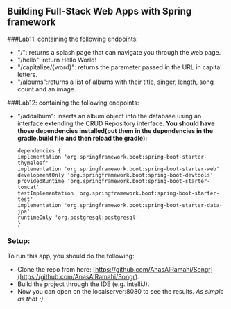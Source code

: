 ## Building Full-Stack Web Apps with Spring framework

###Lab11: containing the following endpoints:
+ "/": returns a splash page that can navigate you through the web page.
+ "/hello": return Hello World!
+ "/capitalize/{word}": returns the parameter passed in the URL in capital letters.
+ "/albums":returns a list of albums with their title, singer, length, song count and an image.

###Lab12: containing the following endpoints:
+ "/addalbum": inserts an album object into the database using an interface extending the CRUD Repository interface.
**You should have those dependencies installed(put them in the dependencies in the gradle.build file and then reload the gradle):**
    
      dependencies {
      implementation 'org.springframework.boot:spring-boot-starter-thymeleaf'
      implementation 'org.springframework.boot:spring-boot-starter-web'
      developmentOnly 'org.springframework.boot:spring-boot-devtools'
      providedRuntime 'org.springframework.boot:spring-boot-starter-tomcat'
      testImplementation 'org.springframework.boot:spring-boot-starter-test'
      implementation 'org.springframework.boot:spring-boot-starter-data-jpa'
      runtimeOnly 'org.postgresql:postgresql'
      }

### Setup:
To run this app, you should do the following:
+ Clone the repo from here: [https://github.com/AnasAlRamahi/Songr](https://github.com/AnasAlRamahi/Songr).
+ Build the project through the IDE (e.g. IntelliJ).
+ Now you can open on the localserver:8080 to see the results.
    *As simple as that :)*